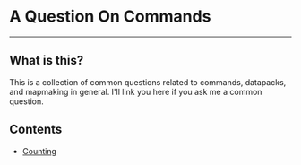 # **A** **Q**uestion **O**n **C**ommands

---

## What is this?

This is a collection of common questions related to commands, datapacks, and mapmaking in general.
I'll link you here if you ask me a common question.

## Contents

- [Counting](counting)